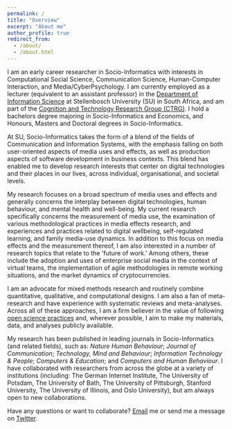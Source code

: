 ```yaml
---
permalink: /
title: "Overview"
excerpt: "About me"
author_profile: true
redirect_from: 
  - /about/
  - /about.html
---
```


I am an early career researcher in Socio-Informatics with interests in Computational Social Science, Communication Science, Human-Computer Interaction, and Media/CyberPsychology. I am currently employed as a lecturer (equivalent to an assistant professor) in the [Department of Information Science](http://suinformatics.com) at Stellenbosch University (SU) in South Africa, and am part of the [Cognition and Technology Research Group (CTRG)](http://suinformatics.com/ctrg). I hold a bachelors degree majoring in Socio-Informatics and Economics, and Honours, Masters and Doctoral degrees in Socio-Informatics. 

At SU, Socio-Informatics takes the form of a blend of the fields of Communication and Information Systems, with the emphasis falling on both user-oriented aspects of media uses and effects, as well as production aspects of software development in business contexts. This blend has enabled me to develop research interests that center on digital technologies and their places in our lives, across individual, organisational, and societal levels. 

My research focuses on a broad spectrum of media uses and effects and generally concerns the interplay between digital technologies, human behaviour, and mental health and well-being. My current research specifically concerns the measurement of media use, the examination of various methodological practices in media effects research, and experiences and practices related to digital wellbeing, self-regulated learning, and family media-use dynamics. In addition to this focus on media effects and the measurement thereof, I am also interested in a number of research topics that relate to the 'future of work.' Among others, these include the adoption and uses of enterprise social media in the context of virtual teams, the implementation of agile methodologies in remote working situations, and the market dynamics of cryptocurrencies.

I am an advocate for mixed methods research and routinely combine quantitative, qualitative, and computational designs. I am also a fan of meta-research and have experience with systematic reviews and meta-analyses. Across all of these approaches, I am a firm believer in the value of following [open science practices](https://academic.oup.com/joc/article/71/1/1/5803422) and, wherever possible, I aim to make my materials, data, and analyses publicly available.

My research has been published in leading journals in Socio-Informatics (and related fields), such as: _Nature Human Behaviour_; _Journal of Communication_; _Technology, Mind and Behaviour_; _Information Technology & People_; _Computers & Education_; and _Computers and Human Behaviour_. I have collaborated with researchers from across the globe at a variety of institutions (including: 
The German Internet Institute, The University of Potsdam, The University of Bath, The University of Pittsburgh, Stanford University, The University of Illinois, and Oslo University), but am always open to new collaborations.

Have any questions or want to collaborate? [Email](mailto:dougaparry@sun.ac.za) me or send me a message on [Twitter](https://twitter.com/dougaparry). 

<!-- I am open to supervision of Master's or Doctoral research projects. If you are interested in working with me as part of the [CTRG](http://suinformatics.com/ctrg) please read [this document](https://dougaparry.com/files/supervision.pdf){:target="_blank"} on preparing an application for supervision. -->



